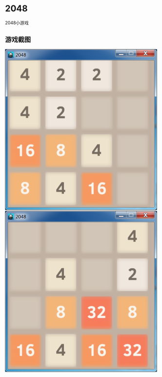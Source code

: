 # 2048
2048小游戏

## 游戏截图
![111](https://github.com/DemonHXD/2048/blob/master/image1.png)
![222](https://github.com/DemonHXD/2048/blob/master/image2.png)
